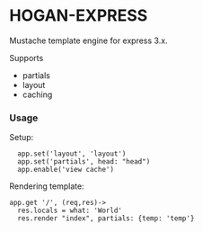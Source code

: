 # HOGAN-EXPRESS

Mustache template engine for express 3.x.

Supports
  - partials 
  - layout
  - caching

### Usage

Setup:
```
  app.set('layout', 'layout')
  app.set('partials', head: "head")
  app.enable('view cache')
```

Rendering template:
```
app.get '/', (req,res)->
  res.locals = what: 'World'
  res.render "index", partials: {temp: 'temp'}
```
